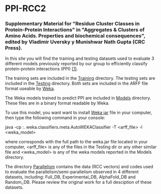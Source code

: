 # PPI-RCC2
<h3>Supplementary Material for "Residue Cluster Classes in Protein-Protein Interactions" in "Aggregates &amp; Clusters of Amino Acids. Properties and biochemical consequences", edited by Vladimir Uversky y Munishwar Nath Gupta (CRC Press).</h3>

In this site you will find the training and testing datasets used to evaluate 3 different models previously reported by our group to efficiently classify protein-protein interactions (PPI) <a href="https://pubmed.ncbi.nlm.nih.gov/32640745/">(1)</a>.

The training sets are included in the <a href="https://github.com/gdelrioifc/PPI-RCC2/tree/main/Training">Training</a> directory. The testing sets are included in the <a href="https://github.com/gdelrioifc/PPI-RCC2/tree/main/Testing">Testing</a> directory. Both sets are included in the ARFF file format useable by <a href="https://ml.cms.waikato.ac.nz/weka/">Weka</a>.

The Weka models trained to predict PPI are included in <a href="https://github.com/gdelrioifc/PPI-RCC2/tree/main/Models">Models</a> directory. These files are in a binary format readable by Weka.

To use this model, you want want to install <a href="https://waikato.github.io/weka-wiki/downloading_weka/">Weka jar</a> file in your computer, then type the following command in your console:

java -cp <weka-jar>:. weka.classifiers.meta.AutoWEKAClassifier -T <arff_file> -l <weka_model>

where <weka-jar> corresponds with the full path to the weka.jar file located in your computer, <arff_file> is any of the files in the Testing dir or any other similar file and <weka_model> is any of the weka models reported in the Models directory.

The directory <a href="https://github.com/gdelrioifc/PPI-RCC2/tree/main/Parallelism">Parallelism</a> contains the data (RCC vectors) and codes used to evaluate the parallelism/semi-parallelism observed in 4 different datasets, including: Full_DB, Experimental_DB, AlphaFold_DB and Random_DB. Please review the original work for a full desciption of these datasets.
